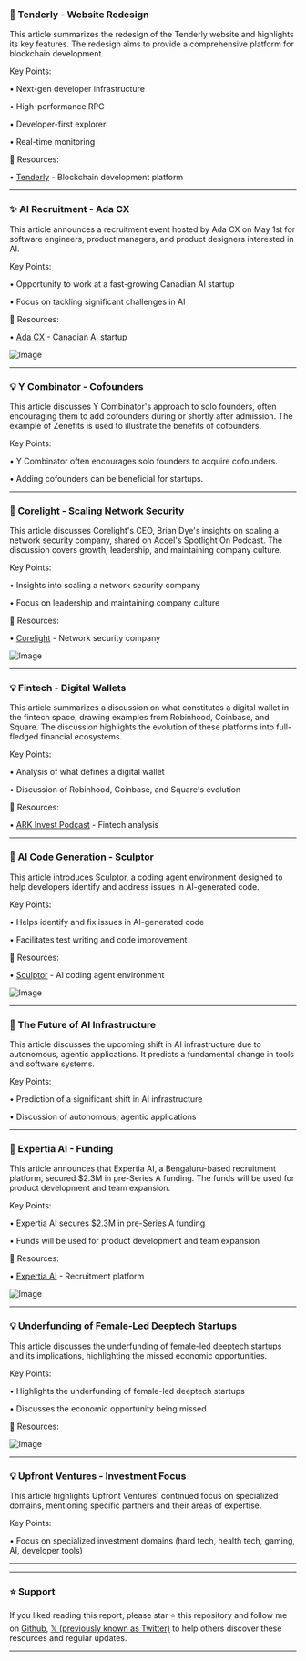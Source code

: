 ### 🚀 Tenderly - Website Redesign

This article summarizes the redesign of the Tenderly website and highlights its key features.  The redesign aims to provide a comprehensive platform for blockchain development.

Key Points:

• Next-gen developer infrastructure

• High-performance RPC

• Developer-first explorer

• Real-time monitoring


🔗 Resources:

• [Tenderly](https://t.co/5VY3NrLCUe) - Blockchain development platform


---

### ✨ AI Recruitment - Ada CX

This article announces a recruitment event hosted by Ada CX on May 1st for software engineers, product managers, and product designers interested in AI.

Key Points:

• Opportunity to work at a fast-growing Canadian AI startup

• Focus on tackling significant challenges in AI


🔗 Resources:

• [Ada CX](https://x.com/ada_cx) - Canadian AI startup

![Image](https://pbs.twimg.com/media/GoCKT3WWIAAlSFI?format=jpg&name=small)


---

### 💡 Y Combinator - Cofounders

This article discusses Y Combinator's approach to solo founders, often encouraging them to add cofounders during or shortly after admission.  The example of Zenefits is used to illustrate the benefits of cofounders.

Key Points:

• Y Combinator often encourages solo founders to acquire cofounders.

• Adding cofounders can be beneficial for startups.


---

### 🤖 Corelight - Scaling Network Security

This article discusses Corelight's CEO, Brian Dye's insights on scaling a network security company, shared on Accel's Spotlight On Podcast. The discussion covers growth, leadership, and maintaining company culture.

Key Points:

• Insights into scaling a network security company

• Focus on leadership and maintaining company culture


🔗 Resources:

• [Corelight](https://x.com/corelight_inc) - Network security company

![Image](https://pbs.twimg.com/media/GoCc4jBW0AAT76X.jpg)


---

### 💡 Fintech - Digital Wallets

This article summarizes a discussion on what constitutes a digital wallet in the fintech space, drawing examples from Robinhood, Coinbase, and Square.  The discussion highlights the evolution of these platforms into full-fledged financial ecosystems.

Key Points:

• Analysis of what defines a digital wallet

• Discussion of Robinhood, Coinbase, and Square's evolution


🔗 Resources:

• [ARK Invest Podcast](https://www.ark-invest.com/podcast/the-brainstorm-ep-83) -  Fintech analysis


---

### 🤖 AI Code Generation - Sculptor

This article introduces Sculptor, a coding agent environment designed to help developers identify and address issues in AI-generated code.

Key Points:

• Helps identify and fix issues in AI-generated code

• Facilitates test writing and code improvement


🔗 Resources:

• [Sculptor](https://x.com/BasisSet) - AI coding agent environment

![Image](https://pbs.twimg.com/ext_tw_video_thumb/1909651494787571712/pu/img/io3vc6q9S9TRB8yf.jpg)


---

### 🤖  The Future of AI Infrastructure

This article discusses the upcoming shift in AI infrastructure due to autonomous, agentic applications.  It predicts a fundamental change in tools and software systems.

Key Points:

• Prediction of a significant shift in AI infrastructure

• Discussion of autonomous, agentic applications


---

### 🚀 Expertia AI - Funding

This article announces that Expertia AI, a Bengaluru-based recruitment platform, secured $2.3M in pre-Series A funding.  The funds will be used for product development and team expansion.

Key Points:

• Expertia AI secures $2.3M in pre-Series A funding

• Funds will be used for product development and team expansion


🔗 Resources:

• [Expertia AI](https://x.com/Expertia_AI) - Recruitment platform

![Image](https://pbs.twimg.com/media/GoB_TSyW4AANM1U?format=jpg&name=small)


---

### 💡  Underfunding of Female-Led Deeptech Startups

This article discusses the underfunding of female-led deeptech startups and its implications, highlighting the missed economic opportunities.

Key Points:

• Highlights the underfunding of female-led deeptech startups

• Discusses the economic opportunity being missed


🔗 Resources:

![Image](https://pbs.twimg.com/media/GoCATRmWoAA_dXb?format=jpg&name=small)


---

### 💡 Upfront Ventures - Investment Focus

This article highlights Upfront Ventures' continued focus on specialized domains, mentioning specific partners and their areas of expertise.

Key Points:

• Focus on specialized investment domains (hard tech, health tech, gaming, AI, developer tools)


---


---

### ⭐️ Support

If you liked reading this report, please star ⭐️ this repository and follow me on [Github](https://github.com/Drix10), [𝕏 (previously known as Twitter)](https://x.com/DRIX_10_) to help others discover these resources and regular updates.

---